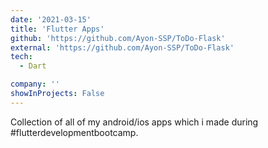 ```yaml
---
date: '2021-03-15'
title: 'Flutter Apps'
github: 'https://github.com/Ayon-SSP/ToDo-Flask'
external: 'https://github.com/Ayon-SSP/ToDo-Flask'
tech:
  - Dart

company: ''
showInProjects: False
---
```


Collection of all of my android/ios apps which i made during #flutterdevelopmentbootcamp.
